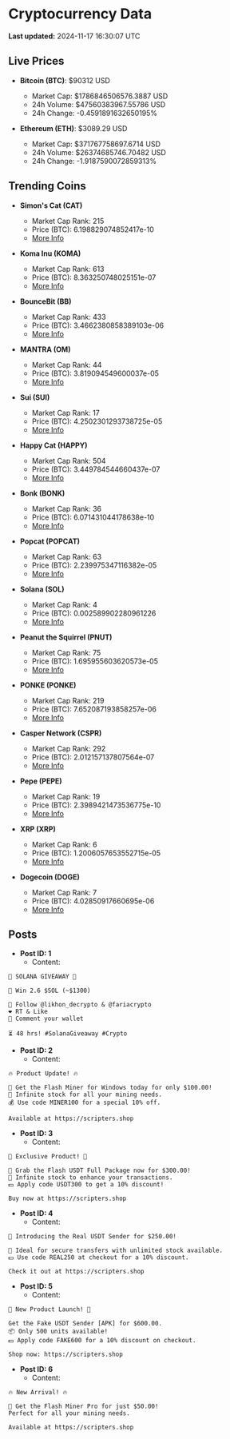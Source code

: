 # Cryptocurrency Data

**Last updated:** 2024-11-17 16:30:07 UTC

## Live Prices
- **Bitcoin (BTC)**: $90312 USD
  - Market Cap: $1786846506576.3887 USD
  - 24h Volume: $47560383967.55786 USD
  - 24h Change: -0.4591891632650195%

- **Ethereum (ETH)**: $3089.29 USD
  - Market Cap: $371767758697.6714 USD
  - 24h Volume: $26374685746.70482 USD
  - 24h Change: -1.9187590072859313%

## Trending Coins
- **Simon's Cat (CAT)**
  - Market Cap Rank: 215
  - Price (BTC): 6.198829074852417e-10
  - [More Info](https://www.coingecko.com/en/coins/simons-cat)

- **Koma Inu (KOMA)**
  - Market Cap Rank: 613
  - Price (BTC): 8.363250748025151e-07
  - [More Info](https://www.coingecko.com/en/coins/koma-inu)

- **BounceBit (BB)**
  - Market Cap Rank: 433
  - Price (BTC): 3.4662380858389103e-06
  - [More Info](https://www.coingecko.com/en/coins/bouncebit)

- **MANTRA (OM)**
  - Market Cap Rank: 44
  - Price (BTC): 3.819094549600037e-05
  - [More Info](https://www.coingecko.com/en/coins/mantra)

- **Sui (SUI)**
  - Market Cap Rank: 17
  - Price (BTC): 4.2502301293738725e-05
  - [More Info](https://www.coingecko.com/en/coins/sui)

- **Happy Cat (HAPPY)**
  - Market Cap Rank: 504
  - Price (BTC): 3.449784544660437e-07
  - [More Info](https://www.coingecko.com/en/coins/happycat)

- **Bonk (BONK)**
  - Market Cap Rank: 36
  - Price (BTC): 6.071431044178638e-10
  - [More Info](https://www.coingecko.com/en/coins/bonk)

- **Popcat (POPCAT)**
  - Market Cap Rank: 63
  - Price (BTC): 2.239975347116382e-05
  - [More Info](https://www.coingecko.com/en/coins/popcat)

- **Solana (SOL)**
  - Market Cap Rank: 4
  - Price (BTC): 0.002589902280961226
  - [More Info](https://www.coingecko.com/en/coins/solana)

- **Peanut the Squirrel (PNUT)**
  - Market Cap Rank: 75
  - Price (BTC): 1.695955603620573e-05
  - [More Info](https://www.coingecko.com/en/coins/peanut-the-squirrel)

- **PONKE (PONKE)**
  - Market Cap Rank: 219
  - Price (BTC): 7.652087193858257e-06
  - [More Info](https://www.coingecko.com/en/coins/ponke)

- **Casper Network (CSPR)**
  - Market Cap Rank: 292
  - Price (BTC): 2.012157137807564e-07
  - [More Info](https://www.coingecko.com/en/coins/casper-network)

- **Pepe (PEPE)**
  - Market Cap Rank: 19
  - Price (BTC): 2.3989421473536775e-10
  - [More Info](https://www.coingecko.com/en/coins/pepe)

- **XRP (XRP)**
  - Market Cap Rank: 6
  - Price (BTC): 1.2006057653552715e-05
  - [More Info](https://www.coingecko.com/en/coins/xrp)

- **Dogecoin (DOGE)**
  - Market Cap Rank: 7
  - Price (BTC): 4.02850917660695e-06
  - [More Info](https://www.coingecko.com/en/coins/dogecoin)

## Posts
- **Post ID: 1**
  - Content:
```
🚀 SOLANA GIVEAWAY 🚀

🎁 Win 2.6 $SOL (~$1300)

🤝 Follow @likhon_decrypto & @fariacrypto
❤️ RT & Like
💬 Comment your wallet

⏳ 48 hrs! #SolanaGiveaway #Crypto
```

- **Post ID: 2**
  - Content:
```
🔥 Product Update! 🔥

🚀 Get the Flash Miner for Windows today for only $100.00!
🔋 Infinite stock for all your mining needs.
💰 Use code MINER100 for a special 10% off.

Available at https://scripters.shop
```

- **Post ID: 3**
  - Content:
```
🎁 Exclusive Product! 🎁

💸 Grab the Flash USDT Full Package now for $300.00!
🎉 Infinite stock to enhance your transactions.
💵 Apply code USDT300 to get a 10% discount!

Buy now at https://scripters.shop
```

- **Post ID: 4**
  - Content:
```
💎 Introducing the Real USDT Sender for $250.00!

💼 Ideal for secure transfers with unlimited stock available.
💵 Use code REAL250 at checkout for a 10% discount.

Check it out at https://scripters.shop
```

- **Post ID: 5**
  - Content:
```
🚀 New Product Launch! 🚀

Get the Fake USDT Sender [APK] for $600.00.
📦 Only 500 units available!
💵 Apply code FAKE600 for a 10% discount on checkout.

Shop now: https://scripters.shop
```

- **Post ID: 6**
  - Content:
```
🔥 New Arrival! 🔥

💸 Get the Flash Miner Pro for just $50.00!
Perfect for all your mining needs.

Available at https://scripters.shop
```

